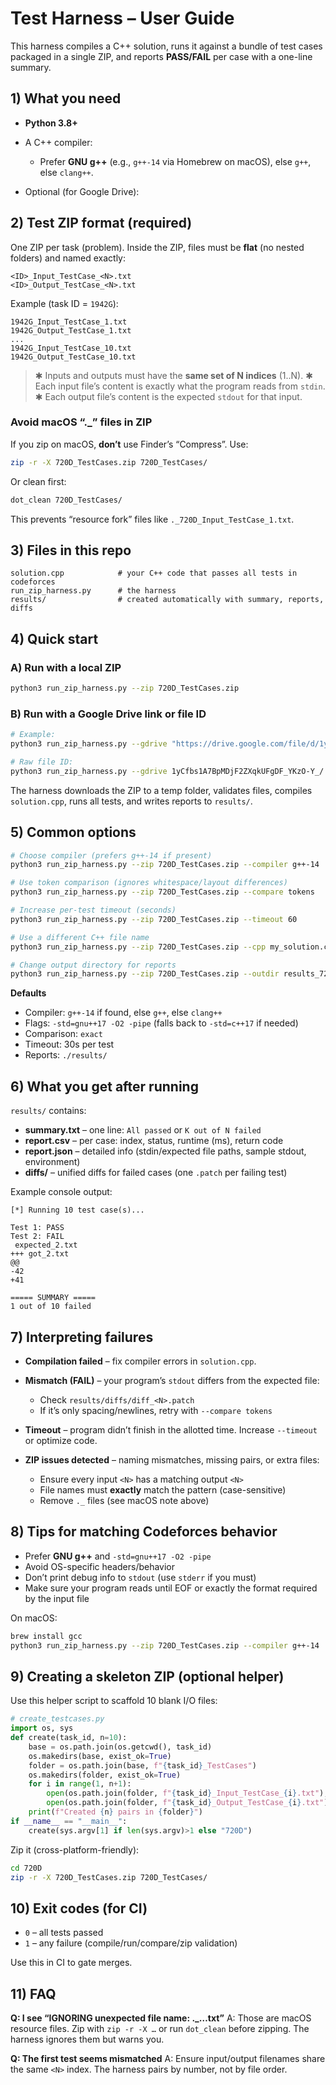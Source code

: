 # Test Harness – User Guide

This harness compiles a C++ solution, runs it against a bundle of test cases packaged in a single ZIP, and reports **PASS/FAIL** per case with a one-line summary.



## 1) What you need

* **Python 3.8+**
* A C++ compiler:

  * Prefer **GNU g++** (e.g., `g++-14` via Homebrew on macOS), else `g++`, else `clang++`.
* Optional (for Google Drive):



## 2) Test ZIP format (required)

One ZIP per task (problem). Inside the ZIP, files must be **flat** (no nested folders) and named exactly:

```
<ID>_Input_TestCase_<N>.txt
<ID>_Output_TestCase_<N>.txt
```

Example (task ID = `1942G`):

```
1942G_Input_TestCase_1.txt
1942G_Output_TestCase_1.txt
...
1942G_Input_TestCase_10.txt
1942G_Output_TestCase_10.txt
```

> ✱ Inputs and outputs must have the **same set of N indices** (1..N).
> ✱ Each input file’s content is exactly what the program reads from `stdin`.
> ✱ Each output file’s content is the expected `stdout` for that input.

### Avoid macOS “.\_” files in ZIP

If you zip on macOS, **don’t** use Finder’s “Compress”. Use:

```bash
zip -r -X 720D_TestCases.zip 720D_TestCases/
```

Or clean first:

```bash
dot_clean 720D_TestCases/
```

This prevents “resource fork” files like `._720D_Input_TestCase_1.txt`.



## 3) Files in this repo

```
solution.cpp            # your C++ code that passes all tests in codeforces 
run_zip_harness.py      # the harness
results/                # created automatically with summary, reports, diffs
```



## 4) Quick start

### A) Run with a **local ZIP**

```bash
python3 run_zip_harness.py --zip 720D_TestCases.zip
```

### B) Run with a **Google Drive link or file ID**

```bash
# Example:
python3 run_zip_harness.py --gdrive "https://drive.google.com/file/d/1yCfbs1A7BpMDjF2ZXqkUFgDF_YKzO-Y_/view?usp=sharing"

# Raw file ID:
python3 run_zip_harness.py --gdrive 1yCfbs1A7BpMDjF2ZXqkUFgDF_YKzO-Y_/
```

The harness downloads the ZIP to a temp folder, validates files, compiles `solution.cpp`, runs all tests, and writes reports to `results/`.



## 5) Common options

```bash
# Choose compiler (prefers g++-14 if present)
python3 run_zip_harness.py --zip 720D_TestCases.zip --compiler g++-14

# Use token comparison (ignores whitespace/layout differences)
python3 run_zip_harness.py --zip 720D_TestCases.zip --compare tokens

# Increase per-test timeout (seconds)
python3 run_zip_harness.py --zip 720D_TestCases.zip --timeout 60

# Use a different C++ file name
python3 run_zip_harness.py --zip 720D_TestCases.zip --cpp my_solution.cpp

# Change output directory for reports
python3 run_zip_harness.py --zip 720D_TestCases.zip --outdir results_720D
```

**Defaults**

* Compiler: `g++-14` if found, else `g++`, else `clang++`
* Flags: `-std=gnu++17 -O2 -pipe` (falls back to `-std=c++17` if needed)
* Comparison: `exact`
* Timeout: 30s per test
* Reports: `./results/`



## 6) What you get after running

`results/` contains:

* **summary.txt** – one line: `All passed` or `K out of N failed`
* **report.csv** – per case: index, status, runtime (ms), return code
* **report.json** – detailed info (stdin/expected file paths, sample stdout, environment)
* **diffs/** – unified diffs for failed cases (one `.patch` per failing test)

Example console output:

```
[*] Running 10 test case(s)...

Test 1: PASS
Test 2: FAIL
 expected_2.txt
+++ got_2.txt
@@
-42
+41

===== SUMMARY =====
1 out of 10 failed
```



## 7) Interpreting failures

* **Compilation failed** – fix compiler errors in `solution.cpp`.
* **Mismatch (FAIL)** – your program’s `stdout` differs from the expected file:

  * Check `results/diffs/diff_<N>.patch`
  * If it’s only spacing/newlines, retry with `--compare tokens`
* **Timeout** – program didn’t finish in the allotted time. Increase `--timeout` or optimize code.
* **ZIP issues detected** – naming mismatches, missing pairs, or extra files:

  * Ensure every input `<N>` has a matching output `<N>`
  * File names must **exactly** match the pattern (case-sensitive)
  * Remove `._` files (see macOS note above)



## 8) Tips for matching Codeforces behavior

* Prefer **GNU g++** and `-std=gnu++17 -O2 -pipe`
* Avoid OS-specific headers/behavior
* Don’t print debug info to `stdout` (use `stderr` if you must)
* Make sure your program reads until EOF or exactly the format required by the input file

On macOS:

```bash
brew install gcc
python3 run_zip_harness.py --zip 720D_TestCases.zip --compiler g++-14
```



## 9) Creating a skeleton ZIP (optional helper)

Use this helper script to scaffold 10 blank I/O files:

```python
# create_testcases.py
import os, sys
def create(task_id, n=10):
    base = os.path.join(os.getcwd(), task_id)
    os.makedirs(base, exist_ok=True)
    folder = os.path.join(base, f"{task_id}_TestCases")
    os.makedirs(folder, exist_ok=True)
    for i in range(1, n+1):
        open(os.path.join(folder, f"{task_id}_Input_TestCase_{i}.txt"), "w").close()
        open(os.path.join(folder, f"{task_id}_Output_TestCase_{i}.txt"), "w").close()
    print(f"Created {n} pairs in {folder}")
if __name__ == "__main__":
    create(sys.argv[1] if len(sys.argv)>1 else "720D")
```

Zip it (cross-platform-friendly):

```bash
cd 720D
zip -r -X 720D_TestCases.zip 720D_TestCases/
```



## 10) Exit codes (for CI)

* `0` – all tests passed
* `1` – any failure (compile/run/compare/zip validation)

Use this in CI to gate merges.



## 11) FAQ

**Q: I see “IGNORING unexpected file name: .\_…txt”**
A: Those are macOS resource files. Zip with `zip -r -X …` or run `dot_clean` before zipping. The harness ignores them but warns you.

**Q: The first test seems mismatched**
A: Ensure input/output filenames share the same `<N>` index. The harness pairs by number, not by file order.
